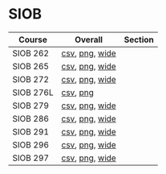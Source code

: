 # SIOB

| Course | Overall | Section |
| ------ | ------- | ------- |
| SIOB 262 | [csv](https://github.com/UCSD-Historical-Enrollment-Data/2025Winter/blob/main/overall/SIOB%20262.csv), [png](https://raw.githubusercontent.com/UCSD-Historical-Enrollment-Data/2025Winter/main/plot_overall/SIOB%20262.png), [wide](https://raw.githubusercontent.com/UCSD-Historical-Enrollment-Data/2025Winter/main/plot_overall_wide/SIOB%20262.png) |  |
| SIOB 265 | [csv](https://github.com/UCSD-Historical-Enrollment-Data/2025Winter/blob/main/overall/SIOB%20265.csv), [png](https://raw.githubusercontent.com/UCSD-Historical-Enrollment-Data/2025Winter/main/plot_overall/SIOB%20265.png), [wide](https://raw.githubusercontent.com/UCSD-Historical-Enrollment-Data/2025Winter/main/plot_overall_wide/SIOB%20265.png) |  |
| SIOB 272 | [csv](https://github.com/UCSD-Historical-Enrollment-Data/2025Winter/blob/main/overall/SIOB%20272.csv), [png](https://raw.githubusercontent.com/UCSD-Historical-Enrollment-Data/2025Winter/main/plot_overall/SIOB%20272.png), [wide](https://raw.githubusercontent.com/UCSD-Historical-Enrollment-Data/2025Winter/main/plot_overall_wide/SIOB%20272.png) |  |
| SIOB 276L | [csv](https://github.com/UCSD-Historical-Enrollment-Data/2025Winter/blob/main/overall/SIOB%20276L.csv), [png](https://raw.githubusercontent.com/UCSD-Historical-Enrollment-Data/2025Winter/main/plot_overall/SIOB%20276L.png) |  |
| SIOB 279 | [csv](https://github.com/UCSD-Historical-Enrollment-Data/2025Winter/blob/main/overall/SIOB%20279.csv), [png](https://raw.githubusercontent.com/UCSD-Historical-Enrollment-Data/2025Winter/main/plot_overall/SIOB%20279.png), [wide](https://raw.githubusercontent.com/UCSD-Historical-Enrollment-Data/2025Winter/main/plot_overall_wide/SIOB%20279.png) |  |
| SIOB 286 | [csv](https://github.com/UCSD-Historical-Enrollment-Data/2025Winter/blob/main/overall/SIOB%20286.csv), [png](https://raw.githubusercontent.com/UCSD-Historical-Enrollment-Data/2025Winter/main/plot_overall/SIOB%20286.png), [wide](https://raw.githubusercontent.com/UCSD-Historical-Enrollment-Data/2025Winter/main/plot_overall_wide/SIOB%20286.png) |  |
| SIOB 291 | [csv](https://github.com/UCSD-Historical-Enrollment-Data/2025Winter/blob/main/overall/SIOB%20291.csv), [png](https://raw.githubusercontent.com/UCSD-Historical-Enrollment-Data/2025Winter/main/plot_overall/SIOB%20291.png), [wide](https://raw.githubusercontent.com/UCSD-Historical-Enrollment-Data/2025Winter/main/plot_overall_wide/SIOB%20291.png) |  |
| SIOB 296 | [csv](https://github.com/UCSD-Historical-Enrollment-Data/2025Winter/blob/main/overall/SIOB%20296.csv), [png](https://raw.githubusercontent.com/UCSD-Historical-Enrollment-Data/2025Winter/main/plot_overall/SIOB%20296.png), [wide](https://raw.githubusercontent.com/UCSD-Historical-Enrollment-Data/2025Winter/main/plot_overall_wide/SIOB%20296.png) |  |
| SIOB 297 | [csv](https://github.com/UCSD-Historical-Enrollment-Data/2025Winter/blob/main/overall/SIOB%20297.csv), [png](https://raw.githubusercontent.com/UCSD-Historical-Enrollment-Data/2025Winter/main/plot_overall/SIOB%20297.png), [wide](https://raw.githubusercontent.com/UCSD-Historical-Enrollment-Data/2025Winter/main/plot_overall_wide/SIOB%20297.png) |  |
